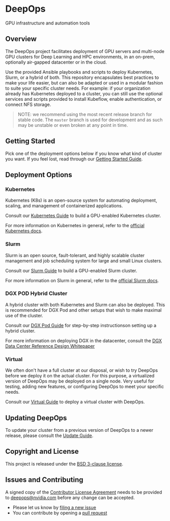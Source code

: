 DeepOps
===

GPU infrastructure and automation tools

## Overview

The DeepOps project facilitates deployment of GPU servers and multi-node GPU clusters for Deep Learning and HPC environments, in an on-prem, optionally air-gapped datacenter or in the cloud.

Use the provided Ansible playbooks and scripts to deploy Kubernetes, Slurm, or a hybrid of both. This repository encapsulates best practices to make your life easier, but can also be adapted or used in a modular fashion to suite your specific cluster needs. For example: if your organization already has Kubernetes deployed to a cluster, you can still use the optional services and scripts provided to install Kubeflow, enable authentication, or connect NFS storage.

> NOTE: we recommend using the most recent release branch for stable code.
> The `master` branch is used for development and as such may be unstable or even broken at any point in time.

## Getting Started

Pick one of the deployment options below if you know what kind of cluster you want. If you feel lost, read through our [Getting Started Guide](docs/getting-started.md).

## Deployment Options

### Kubernetes

Kubernetes (K8s) is an open-source system for automating deployment, scaling, and management of containerized applications.

Consult our [Kubernetes Guide](docs/kubernetes-cluster.md) to build a GPU-enabled Kubernetes cluster.

For more information on Kubernetes in general, refer to the [official Kubernetes docs](https://kubernetes.io/docs/concepts/overview/what-is-kubernetes/).

### Slurm

Slurm is an open source, fault-tolerant, and highly scalable cluster management and job scheduling system for large and small Linux clusters.

Consult our [Slurm Guide](docs/slurm-cluster.md) to build a GPU-enabled Slurm cluster.

For more information on Slurm in general, refer to the [official Slurm docs](https://slurm.schedmd.com/overview.html).

### DGX POD Hybrid Cluster

A hybrid cluster with both Kubernetes and Slurm can also be deployed. This is recommended for DGX Pod and other setups that wish to make maximal use of the cluster.

Consult our [DGX Pod Guide](docs/dgx-pod.md) for step-by-step instructionson setting up a hybrid cluster.

For more information on deploying DGX in the datacenter, consult the
[DGX Data Center Reference Design Whitepaper](https://nvidia-gpugenius.highspot.com/viewer/5b33fecf1279587c07d8ac86)

### Virtual

We often don't have a full cluster at our disposal, or wish to try DeepOps before we deploy it on the actual cluster. For this purpose, a virtualized version of DeepOps may be deployed on a single node. Very useful for testing, adding new features, or configuring DeepOps to meet your specific needs.

Consult our [Virtual Guide](virtual/README.md) to deploy a virtual cluster with DeepOps.

## Updating DeepOps

To update your cluster from a previous version of DeepOps to a newer release, please consult the [Update Guide](docs/updating-deepops.md).

## Copyright and License

This project is released under the [BSD 3-clause license](https://github.com/NVIDIA/deepops/blob/master/LICENSE).

## Issues and Contributing

A signed copy of the [Contributor License Agreement](https://raw.githubusercontent.com/NVIDIA/deepops/master/CLA) needs to be provided to <a href="mailto:deepops@nvidia.com">deepops@nvidia.com</a> before any change can be accepted.

* Please let us know by [filing a new issue](https://github.com/NVIDIA/deepops/issues/new)
* You can contribute by opening a [pull request](https://help.github.com/articles/using-pull-requests/)
